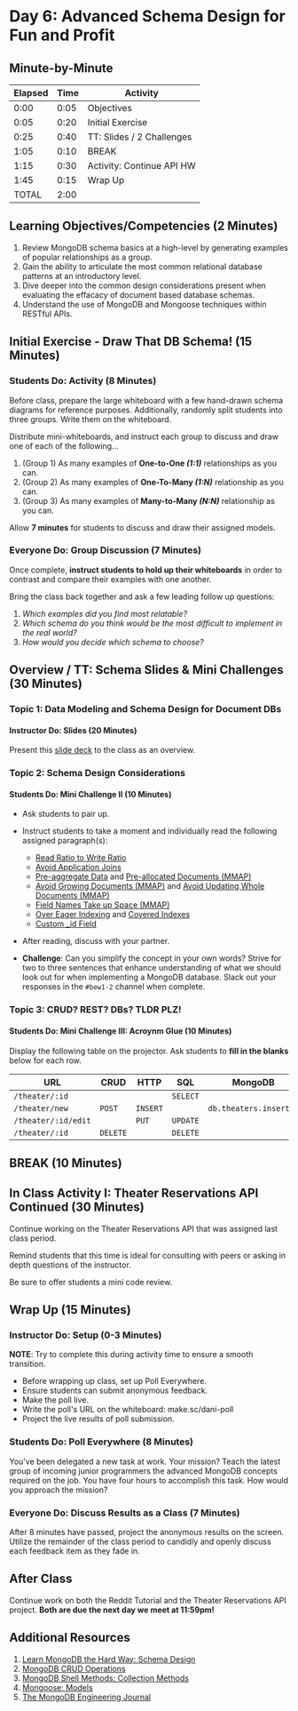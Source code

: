 # Day 6: Advanced Schema Design for Fun and Profit

## Minute-by-Minute

| **Elapsed** | **Time** | **Activity**               |
| ----------- | -------- | ---------------------------|
| 0:00        | 0:05     | Objectives                 |
| 0:05        | 0:20     | Initial Exercise           |
| 0:25        | 0:40     | TT: Slides / 2 Challenges  |
| 1:05        | 0:10     | BREAK                      |
| 1:15        | 0:30     | Activity: Continue API HW  |
| 1:45        | 0:15     | Wrap Up                    |
| TOTAL       | 2:00     |                            |

## Learning Objectives/Competencies (2 Minutes)

1. Review MongoDB schema basics at a high-level by generating examples of popular relationships as a group.
1. Gain the ability to articulate the most common relational database patterns at an introductory level.
1. Dive deeper into the common design considerations present when evaluating the effacacy of document based database schemas.
1. Understand the use of MongoDB and Mongoose techniques within RESTful APIs.

## Initial Exercise - Draw That DB Schema! (15 Minutes)

### Students Do: Activity (8 Minutes)

Before class, prepare the large whiteboard with a few hand-drawn schema diagrams for reference purposes. Additionally, randomly split students into three groups. Write them on the whiteboard.

Distribute mini-whiteboards, and instruct each group to discuss and draw one of each of the following...

1. (Group 1) As many examples of **One-to-One _(1:1)_** relationships as you can.
1. (Group 2) As many examples of **One-To-Many _(1:N)_** relationship as you can.
1. (Group 3) As many examples of **Many-to-Many _(N:N)_** relationship as you can.

Allow **7 minutes** for students to discuss and draw their assigned models.

### Everyone Do: Group Discussion (7 Minutes)

Once complete, **instruct students to hold up their whiteboards** in order to contrast and compare their examples with one another.

Bring the class back together and ask a few leading follow up questions:

1. _Which examples did you find most relatable?_
1. _Which schema do you think would be the most difficult to implement in the real world?_
1. _How would you decide which schema to choose?_

## Overview / TT: Schema Slides & Mini Challenges (30 Minutes)

### Topic 1: Data Modeling and Schema Design for Document DBs

#### Instructor Do: Slides (20 Minutes)

Present this [slide deck](https://www.slideshare.net/mongodb/jakes-schema-design-houston-mug-20150311) to the class as an overview.

### Topic 2: Schema Design Considerations

#### Students Do: Mini Challenge II (10 Minutes)

* Ask students to pair up.
* Instruct students to take a moment and individually read the following assigned paragraph(s):
    * [Read Ratio to Write Ratio](http://learnmongodbthehardway.com/schema/schemadesign/#read-ratio-to-write-ratio)
    * [Avoid Application Joins](http://learnmongodbthehardway.com/schema/schemadesign/#avoid-application-joins)
    * [Pre-aggregate Data](http://learnmongodbthehardway.com/schema/schemadesign/#preaggregate-data) and [Pre-allocated Documents (MMAP)](http://learnmongodbthehardway.com/schema/schemadesign/#preallocated-documents-mmap)
    * [Avoid Growing Documents (MMAP)](http://learnmongodbthehardway.com/schema/schemadesign/#avoid-growing-documents-mmap) and [Avoid Updating Whole Documents (MMAP)](http://learnmongodbthehardway.com/schema/schemadesign/#avoid-updating-whole-documents-mmap)
    * [Field Names Take up Space (MMAP)](http://learnmongodbthehardway.com/schema/schemadesign/#field-names-take-up-space-mmap)
    * [Over Eager Indexing](http://learnmongodbthehardway.com/schema/schemadesign/#over-eager-indexing) and [Covered Indexes](http://learnmongodbthehardway.com/schema/schemadesign/#covered-indexes)
    * [Custom _id Field](http://learnmongodbthehardway.com/schema/schemadesign/#custom-id-field)

* After reading, discuss with your partner.
* **Challenge**: Can you simplify the concept in your own words? Strive for two to three sentences that enhance understanding of what we should look out for when implementing a MongoDB database. Slack out your responses in the `#bew1-2` channel when complete.

### Topic 3: CRUD? REST? DBs? TLDR PLZ!

#### Students Do: Mini Challenge III: Acroynm Glue (10 Minutes)

Display the following table on the projector. Ask students to **fill in the blanks** below for each row.

| **URL**             | **CRUD** | **HTTP**    | **SQL**  | **MongoDB**                  | **Mongoose**                  |
| ------------------- | -------- | ----------- |--------- | ---------------------------- | ----------------------------- |
| `/theater/:id`      |          |             | `SELECT` |                              | `Theater.find({})`            |
| `/theater/new`      | `POST`   | `INSERT`    |          | `db.theaters.insert()`       |                               |
| `/theater/:id/edit` |          | `PUT`       | `UPDATE` |                              |                               |
| `/theater/:id`      | `DELETE` |             | `DELETE` |                              |                               |

## BREAK (10 Minutes)

## In Class Activity I: Theater Reservations API Continued (30 Minutes)

Continue working on the Theater Reservations API that was assigned last class period.

Remind students that this time is ideal for consulting with peers or asking in depth questions of the instructor.

Be sure to offer students a mini code review.

## Wrap Up (15 Minutes)

### Instructor Do: Setup (0-3 Minutes)

**NOTE**: Try to complete this during activity time to ensure a smooth transition.

* Before wrapping up class, set up Poll Everywhere.
* Ensure students can submit anonymous feedback.
* Make the poll live.
* Write the poll's URL on the whiteboard: make.sc/dani-poll
* Project the live results of poll submission.

### Students Do: Poll Everywhere (8 Minutes)

You've been delegated a new task at work. Your mission? Teach the latest group of incoming junior programmers the advanced MongoDB concepts required on the job. You have four hours to accomplish this task. How would you approach the mission?

### Everyone Do: Discuss Results as a Class (7 Minutes)

After 8 minutes have passed, project the anonymous results on the screen. Utilize the remainder of the class period to candidly and openly discuss each feedback item as they fade in.

## After Class

Continue work on both the Reddit Tutorial and the Theater Reservations API project. **Both are due the next day we meet at 11:59pm!**

## Additional Resources

1. [Learn MongoDB the Hard Way: Schema Design](http://learnmongodbthehardway.com/schema/schemadesign/)
1. [MongoDB CRUD Operations](https://docs.mongodb.com/manual/crud/)
1. [MongoDB Shell Methods: Collection Methods](https://docs.mongodb.com/manual/reference/method/js-collection/)
1. [Mongoose: Models](https://mongoosejs.com/docs/models.html)
1. [The MongoDB Engineering Journal](https://engineering.mongodb.com)
